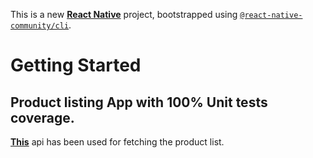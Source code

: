 This is a new [**React Native**](https://reactnative.dev) project, bootstrapped using [`@react-native-community/cli`](https://github.com/react-native-community/cli).

# Getting Started

## Product listing App with 100% Unit tests coverage.

[**This**](https://my-json-server.typicode.com/benirvingplt/products/products) api has been used for fetching the product list.
